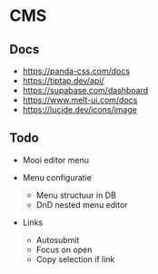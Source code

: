 # CMS

## Docs

- https://panda-css.com/docs
- https://tiptap.dev/api/
- https://supabase.com/dashboard
- https://www.melt-ui.com/docs
- https://lucide.dev/icons/image

## Todo

- Mooi editor menu
- Menu configuratie

  - Menu structuur in DB
  - DnD nested menu editor

- Links
  - Autosubmit
  - Focus on open
  - Copy selection if link
